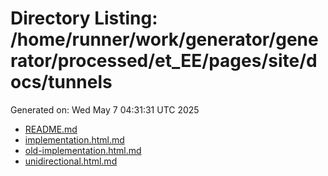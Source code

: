 # Directory Listing: /home/runner/work/generator/generator/processed/et_EE/pages/site/docs/tunnels
Generated on: Wed May  7 04:31:31 UTC 2025

- [README.md](README.md)
- [implementation.html.md](implementation.html.md)
- [old-implementation.html.md](old-implementation.html.md)
- [unidirectional.html.md](unidirectional.html.md)
